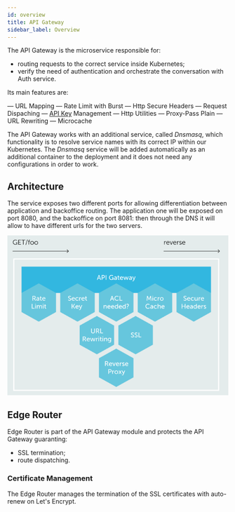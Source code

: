 ```yaml
---
id: overview
title: API Gateway
sidebar_label: Overview
---
```

The API Gateway is the microservice responsible for:

- routing requests to the correct service inside Kubernetes;
- verify the need of authentication and orchestrate the conversation with Auth service.

Its main features are:

— URL Mapping
— Rate Limit with Burst
— Http Secure Headers
— Request Dispaching
— [API Key](../../development_suite/api-console/api-design/api_key.md) Management
— Http Utilities
— Proxy-Pass Plain
— URL Rewriting
— Microcache

The API Gateway works with an additional service, called _Dnsmasq_, which functionality is to resolve service names with its correct IP within our Kubernetes. The _Dnsmasq_ service will be added automatically as an additional container to the deployment and it does not need any configurations in order to work.

## Architecture

The service exposes two different ports for allowing differentiation between application and backoffice routing.
The application one will be exposed on port 8080, and the backoffice on port 8081: then through the DNS it will allow to have different urls for the two servers.

![API Gateway](img/gateway.png)

## Edge Router

Edge Router is part of the API Gateway module and protects the API Gateway guaranting:

- SSL termination;
- route dispatching.

### Certificate Management

The Edge Router manages the termination of the SSL certificates with auto-renew on Let's Encrypt.
